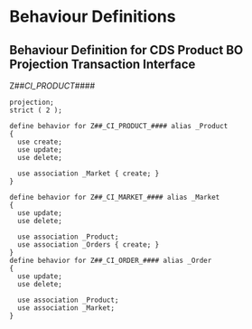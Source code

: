 # Behaviour Definitions

## Behaviour Definition for CDS Product BO Projection Transaction Interface
<a name="z##_ci_product_"></a>
Z##_CI_PRODUCT_####

```ABAP
projection;
strict ( 2 );

define behavior for Z##_CI_PRODUCT_#### alias _Product
{
  use create;
  use update;
  use delete;

  use association _Market { create; }
}

define behavior for Z##_CI_MARKET_#### alias _Market
{
  use update;
  use delete;

  use association _Product;
  use association _Orders { create; }
}
define behavior for Z##_CI_ORDER_#### alias _Order
{
  use update;
  use delete;

  use association _Product;
  use association _Market;
}
```

